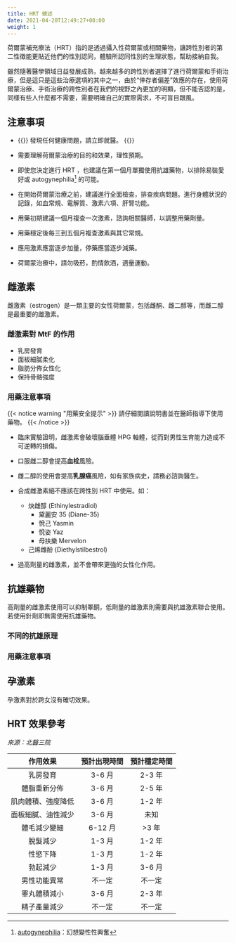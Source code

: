 ```yaml
---
title: HRT 總述
date: 2021-04-20T12:49:27+08:00
weight: 1
---
```


荷爾蒙補充療法（HRT）指的是透過攝入性荷爾蒙或相關藥物，讓跨性別者的第二性徵能更貼近他們的性別認同，體驗所認同性別的生理狀態，幫助接納自我。

雖然隨著醫學領域日益發展成熟，越來越多的跨性別者選擇了進行荷爾蒙和手術治療，但是這只是這些治療選項的其中之一，由於“倖存者偏差”效應的存在，使用荷爾蒙治療、手術治療的跨性別者在我們的視野之內更加的明顯，但不能否認的是，同樣有些人什麼都不需要，需要明確自己的實際需求，不可盲目跟風。

## 注意事項

- {{<alert theme=warning >}}
  發現任何健康問題，請立即就醫。
  {{</alert>}}

- 需要理解荷爾蒙治療的目的和效果，理性預期。

- 即使您決定進行 HRT ，也建議在第一個月單獨使用抗雄藥物，以排除易裝愛好或 autogynephilia[^ag] 的可能。

- 在開始荷爾蒙治療之前，建議進行全面檢查，排查疾病問題。進行身體狀況的記錄，如血常規、電解質、激素六項、肝腎功能。

- 用藥初期建議一個月複查一次激素，諮詢相關醫師，以調整用藥劑量。

- 用藥穩定後每三到五個月複查激素與其它常規。

- 應用激素應當逐步加量，停藥應當逐步減藥。

- 荷爾蒙治療中，請勿吸菸，酌情飲酒，適量運動。

## 雌激素

雌激素（estrogen）是一類主要的女性荷爾蒙，包括雌酮、雌二醇等，而雌二醇是最重要的雌激素。

### 雌激素對 MtF 的作用

- 乳房發育
- 面板細膩柔化
- 脂肪分佈女性化
- 保持骨骼強度

### 用藥注意事項

{{< notice warning "用藥安全提示" >}}
請仔細閱讀說明書並在醫師指導下使用藥物。
{{< /notice >}}

- 臨床實驗證明，雌激素會破壞腦垂體 HPG 軸體，從而對男性生育能力造成不可逆轉的損傷。

- 口服雌二醇會提高**血栓**風險。

- 雌二醇的使用會提高**乳腺癌**風險，如有家族病史，請務必諮詢醫生。

- 合成雌激素絕不應該在跨性別 HRT 中使用。如：

  - 炔雌醇 (Ethinylestradiol)
    - 黛麗安 35 (Diane-35)
    - 悅己 Yasmin
    - 悅姿 Yaz
    - 母扶樂 Mervelon
  - 己烯雌酚 (Diethylstilbestrol)

- 過高劑量的雌激素，並不會帶來更強的女性化作用。

## 抗雄藥物

高劑量的雌激素使用可以抑制睪酮，低劑量的雌激素則需要與抗雄激素聯合使用。若使用針劑即無需使用抗雄藥物。

### 不同的抗雄原理

### 用藥注意事項

## 孕激素

孕激素對於跨女沒有確切效果。

## HRT 效果參考

_來源：北醫三院_

|      作用效果      | 預計出現時間 | 預計穩定時間 |
| :----------------: | :----------: | :----------: |
|      乳房發育      |    3-6 月    |    2-3 年    |
|    體脂重新分佈    |    3-6 月    |    2-5 年    |
| 肌肉體積、強度降低 |    3-6 月    |    1-2 年    |
| 面板細膩、油性減少 |    3-6 月    |     未知     |
|    體毛減少變細    |   6-12 月    |    >3 年     |
|      脫髮減少      |    1-3 月    |    1-2 年    |
|      性慾下降      |    1-3 月    |    1-2 年    |
|      勃起減少      |    1-3 月    |    3-6 月    |
|    男性功能異常    |    不一定    |    不一定    |
|    睪丸體積減小    |    3-6 月    |    2-3 年    |
|    精子產量減少    |    不一定    |    不一定    |

[^ag]: [autogynephilia](https://en.wikipedia.org/wiki/autogynephilia)：幻想變性性興奮

